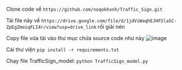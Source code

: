 Clone code về ``https://github.com/noqokhxnh/Traffic_Sign.git``

Tải file này về ``https://drive.google.com/file/d/1jdViWaqhEJHFSlaSC-ZpEgZmoiqFLI4r/view?usp=drive_link`` rồi giải nén

Copy file vừa tải vào thư mục chứa source code như này ![image](https://github.com/user-attachments/assets/bbb49e18-f1fe-49ff-baea-afe310862a49)

Cài thư viện ``pip install -r requirements.txt``

Chạy file TrafficSign_model: ``python TrafficSign_model.py``
